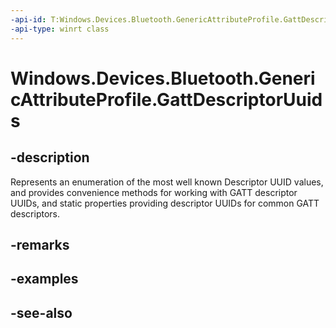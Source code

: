 ----api-id: T:Windows.Devices.Bluetooth.GenericAttributeProfile.GattDescriptorUuids
-api-type: winrt class
---<!-- Class syntax.public class GattDescriptorUuids --># Windows.Devices.Bluetooth.GenericAttributeProfile.GattDescriptorUuids## -descriptionRepresents an enumeration of the most well known Descriptor UUID values, and provides convenience methods for working with GATT descriptor UUIDs, and static properties providing descriptor UUIDs for common GATT descriptors.## -remarks## -examples## -see-also